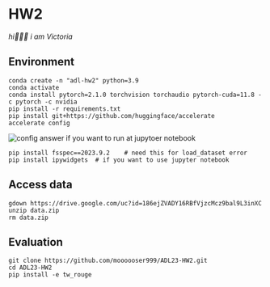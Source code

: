 # HW2
_hi🙋🏻‍♀️ i am Victoria_

## Environment
```
conda create -n "adl-hw2" python=3.9
conda activate
conda install pytorch=2.1.0 torchvision torchaudio pytorch-cuda=11.8 -c pytorch -c nvidia
pip install -r requirements.txt
pip install git+https://github.com/huggingface/accelerate
accelerate config
```
![config answer](image.png)
if you want to run at jupytoer notebook
```
pip install fsspec==2023.9.2    # need this for load_dataset error
pip install ipywidgets  # if you want to use jupyter notebook
```

## Access data
```
gdown https://drive.google.com/uc?id=186ejZVADY16RBfVjzcMcz9bal9L3inXC
unzip data.zip
rm data.zip
```

## Evaluation
```
git clone https://github.com/moooooser999/ADL23-HW2.git
cd ADL23-HW2
pip install -e tw_rouge
```